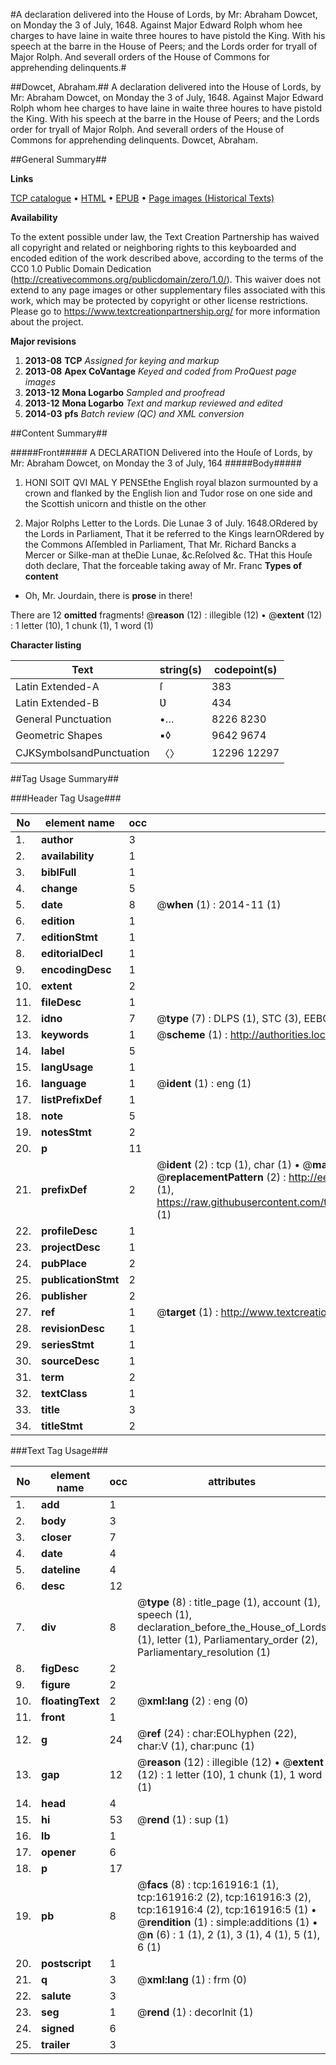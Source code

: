 #A declaration delivered into the House of Lords, by Mr: Abraham Dowcet, on Monday the 3 of July, 1648. Against Major Edward Rolph whom hee charges to have laine in waite three houres to have pistold the King. With his speech at the barre in the House of Peers; and the Lords order for tryall of Major Rolph. And severall orders of the House of Commons for apprehending delinquents.#

##Dowcet, Abraham.##
A declaration delivered into the House of Lords, by Mr: Abraham Dowcet, on Monday the 3 of July, 1648. Against Major Edward Rolph whom hee charges to have laine in waite three houres to have pistold the King. With his speech at the barre in the House of Peers; and the Lords order for tryall of Major Rolph. And severall orders of the House of Commons for apprehending delinquents.
Dowcet, Abraham.

##General Summary##

**Links**

[TCP catalogue](http://www.ota.ox.ac.uk/tcp/)  • 
[HTML](http://tei.it.ox.ac.uk/tcp/Texts-HTML/free/A81/A81685.html)  • 
[EPUB](http://tei.it.ox.ac.uk/tcp/Texts-EPUB/free/A81/A81685.epub) • 
[Page images (Historical Texts)](https://historicaltexts.jisc.ac.uk/eebo-99864661e)

**Availability**

To the extent possible under law, the Text Creation Partnership has waived all copyright and related or neighboring rights to this keyboarded and encoded edition of the work described above, according to the terms of the CC0 1.0 Public Domain Dedication (http://creativecommons.org/publicdomain/zero/1.0/). This waiver does not extend to any page images or other supplementary files associated with this work, which may be protected by copyright or other license restrictions. Please go to https://www.textcreationpartnership.org/ for more information about the project.

**Major revisions**

1. __2013-08__ __TCP__ *Assigned for keying and markup*
1. __2013-08__ __Apex CoVantage__ *Keyed and coded from ProQuest page images*
1. __2013-12__ __Mona Logarbo__ *Sampled and proofread*
1. __2013-12__ __Mona Logarbo__ *Text and markup reviewed and edited*
1. __2014-03__ __pfs__ *Batch review (QC) and XML conversion*

##Content Summary##

#####Front#####
A DECLARATION Delivered into the Houſe of Lords, by Mr: Abraham Dowcet, on Monday the 3 of July, 164
#####Body#####

1. HONI SOIT QVI MAL Y PENSEthe English royal blazon surmounted by a crown and flanked by the English lion and Tudor rose on one side and the Scottish unicorn and thistle on the other

1. Major Rolphs Letter to the Lords.
Die Lunae 3 of July. 1648.ORdered by the Lords in Parliament, That it be referred to the Kings learnORdered by the Commons Aſſembled in Parliament, That Mr. Richard Bancks a Mercer or Silke-man at theDie Lunae, &c.Reſolved &c. THat this Houſe doth declare, That the forceable taking away of Mr. Franc
**Types of content**

  * Oh, Mr. Jourdain, there is **prose** in there!

There are 12 **omitted** fragments! 
 @__reason__ (12) : illegible (12)  •  @__extent__ (12) : 1 letter (10), 1 chunk (1), 1 word (1)

**Character listing**


|Text|string(s)|codepoint(s)|
|---|---|---|
|Latin Extended-A|ſ|383|
|Latin Extended-B|Ʋ|434|
|General Punctuation|•…|8226 8230|
|Geometric Shapes|▪◊|9642 9674|
|CJKSymbolsandPunctuation|〈〉|12296 12297|

##Tag Usage Summary##

###Header Tag Usage###

|No|element name|occ|attributes|
|---|---|---|---|
|1.|__author__|3||
|2.|__availability__|1||
|3.|__biblFull__|1||
|4.|__change__|5||
|5.|__date__|8| @__when__ (1) : 2014-11 (1)|
|6.|__edition__|1||
|7.|__editionStmt__|1||
|8.|__editorialDecl__|1||
|9.|__encodingDesc__|1||
|10.|__extent__|2||
|11.|__fileDesc__|1||
|12.|__idno__|7| @__type__ (7) : DLPS (1), STC (3), EEBO-CITATION (1), PROQUEST (1), VID (1)|
|13.|__keywords__|1| @__scheme__ (1) : http://authorities.loc.gov/ (1)|
|14.|__label__|5||
|15.|__langUsage__|1||
|16.|__language__|1| @__ident__ (1) : eng (1)|
|17.|__listPrefixDef__|1||
|18.|__note__|5||
|19.|__notesStmt__|2||
|20.|__p__|11||
|21.|__prefixDef__|2| @__ident__ (2) : tcp (1), char (1)  •  @__matchPattern__ (2) : ([0-9\-]+):([0-9IVX]+) (1), (.+) (1)  •  @__replacementPattern__ (2) : http://eebo.chadwyck.com/downloadtiff?vid=$1&page=$2 (1), https://raw.githubusercontent.com/textcreationpartnership/Texts/master/tcpchars.xml#$1 (1)|
|22.|__profileDesc__|1||
|23.|__projectDesc__|1||
|24.|__pubPlace__|2||
|25.|__publicationStmt__|2||
|26.|__publisher__|2||
|27.|__ref__|1| @__target__ (1) : http://www.textcreationpartnership.org/docs/. (1)|
|28.|__revisionDesc__|1||
|29.|__seriesStmt__|1||
|30.|__sourceDesc__|1||
|31.|__term__|2||
|32.|__textClass__|1||
|33.|__title__|3||
|34.|__titleStmt__|2||


###Text Tag Usage###

|No|element name|occ|attributes|
|---|---|---|---|
|1.|__add__|1||
|2.|__body__|3||
|3.|__closer__|7||
|4.|__date__|4||
|5.|__dateline__|4||
|6.|__desc__|12||
|7.|__div__|8| @__type__ (8) : title_page (1), account (1), speech (1), declaration_before_the_House_of_Lords (1), letter (1), Parliamentary_order (2), Parliamentary_resolution (1)|
|8.|__figDesc__|2||
|9.|__figure__|2||
|10.|__floatingText__|2| @__xml:lang__ (2) : eng (0)|
|11.|__front__|1||
|12.|__g__|24| @__ref__ (24) : char:EOLhyphen (22), char:V (1), char:punc (1)|
|13.|__gap__|12| @__reason__ (12) : illegible (12)  •  @__extent__ (12) : 1 letter (10), 1 chunk (1), 1 word (1)|
|14.|__head__|4||
|15.|__hi__|53| @__rend__ (1) : sup (1)|
|16.|__lb__|1||
|17.|__opener__|6||
|18.|__p__|17||
|19.|__pb__|8| @__facs__ (8) : tcp:161916:1 (1), tcp:161916:2 (2), tcp:161916:3 (2), tcp:161916:4 (2), tcp:161916:5 (1)  •  @__rendition__ (1) : simple:additions (1)  •  @__n__ (6) : 1 (1), 2 (1), 3 (1), 4 (1), 5 (1), 6 (1)|
|20.|__postscript__|1||
|21.|__q__|3| @__xml:lang__ (1) : frm (0)|
|22.|__salute__|3||
|23.|__seg__|1| @__rend__ (1) : decorInit (1)|
|24.|__signed__|6||
|25.|__trailer__|3||
